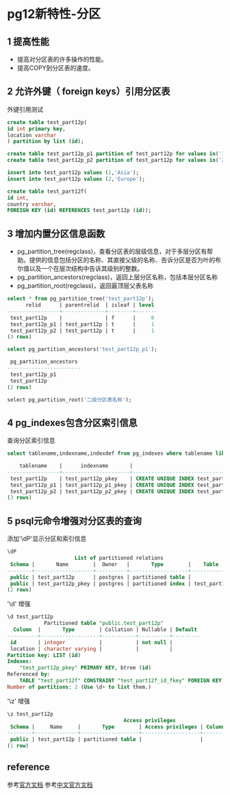 # pg12新特性-分区

## 1 提高性能

- 提高对分区表的许多操作的性能。
- 提高COPY到分区表的速度。

## 2 允许外键（ foreign keys）引用分区表

外键引用测试
```sql
create table test_part12p(
id int primary key,
location varchar
) partition by list (id);

create table test_part12p_p1 partition of test_part12p for values in('1');
create table test_part12p_p2 partition of test_part12p for values in('2');

insert into test_part12p values (1,'Asia');
insert into test_part12p values (2,'Europe');

create table test_part12f(
id int,
country varchar,
FOREIGN KEY (id) REFERENCES test_part12p (id));
```

## 3 增加内置分区信息函数

- pg_partition_tree(regclass)，查看分区表的层级信息，对于多层分区有帮助。提供的信息包括分区的名称、其直接父级的名称、告诉分区是否为叶的布尔值以及一个在层次结构中告诉其级别的整数。
- pg_partition_ancestors(regclass)，返回上层分区名称，包括本层分区名称
- pg_partition_root(regclass)，返回最顶层父表名称

```sql
select * from pg_partition_tree('test_part12p');
      relid      | parentrelid  | isleaf | level
-----------------+--------------+--------+-------
 test_part12p    |              | f      |     0
 test_part12p_p1 | test_part12p | t      |     1
 test_part12p_p2 | test_part12p | t      |     1
(3 rows)

select pg_partition_ancestors('test_part12p_p1');

 pg_partition_ancestors
------------------------
 test_part12p_p1
 test_part12p
(2 rows)

select pg_partition_root('二级分区表名称');
```

## 4 pg_indexes包含分区索引信息

查询分区索引信息

```sql
select tablename,indexname,indexdef from pg_indexes where tablename like 'test_part12p%';

    tablename    |      indexname       |                                      indexdef
-----------------+----------------------+-------------------------------------------------------------------------------------
 test_part12p    | test_part12p_pkey    | CREATE UNIQUE INDEX test_part12p_pkey ON ONLY public.test_part12p USING btree (id)
 test_part12p_p1 | test_part12p_p1_pkey | CREATE UNIQUE INDEX test_part12p_p1_pkey ON public.test_part12p_p1 USING btree (id)
 test_part12p_p2 | test_part12p_p2_pkey | CREATE UNIQUE INDEX test_part12p_p2_pkey ON public.test_part12p_p2 USING btree (id)
(3 rows)
```

## 5 psql元命令增强对分区表的查询

添加'\dP'显示分区和索引信息

```sql
\dP
                      List of partitioned relations
 Schema |       Name        |  Owner   |       Type        |    Table
--------+-------------------+----------+-------------------+--------------
 public | test_part12p      | postgres | partitioned table |
 public | test_part12p_pkey | postgres | partitioned index | test_part12p
(2 rows)
```

'\d' 增强

```sql
\d test_part12p
            Partitioned table "public.test_part12p"
  Column  |       Type        | Collation | Nullable | Default
----------+-------------------+-----------+----------+---------
 id       | integer           |           | not null |
 location | character varying |           |          |
Partition key: LIST (id)
Indexes:
    "test_part12p_pkey" PRIMARY KEY, btree (id)
Referenced by:
    TABLE "test_part12f" CONSTRAINT "test_part12f_id_fkey" FOREIGN KEY (id) REFERENCES test_part12p(id)
Number of partitions: 2 (Use \d+ to list them.)
```

'\z' 增强

```sql
\z test_part12p
                                      Access privileges
 Schema |     Name     |       Type        | Access privileges | Column privileges | Policies
--------+--------------+-------------------+-------------------+-------------------+----------
 public | test_part12p | partitioned table |                   |                   |
(1 row)
```

## reference

参考[官方文档](https://www.postgresql.org/docs/12/release-12.html)
参考[中文官方文档](http://postgres.cn/docs/12/release-12.html)